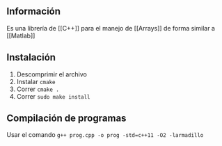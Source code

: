 ## Información
Es una librería de [[C++]] para el manejo de [[Arrays]] de forma similar a [[Matlab]]

## Instalación
1. Descomprimir el archivo
2. Instalar `cmake`
3. Correr `cmake .`
4. Correr `sudo make install`

## Compilación de programas 
Usar el comando 
`g++ prog.cpp -o prog -std=c++11 -O2 -larmadillo`

